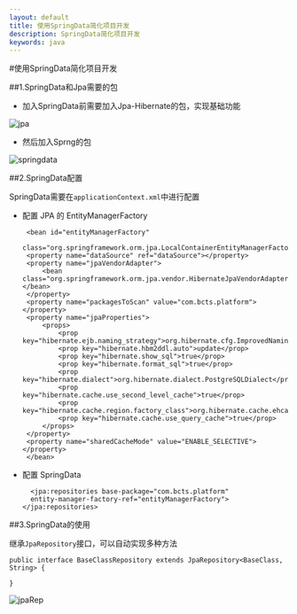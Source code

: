 ```yaml
---
layout: default
title: 使用SpringData简化项目开发
description: SpringData简化项目开发
keywords: java
---
```


#使用SpringData简化项目开发

##1.SpringData和Jpa需要的包

* 加入SpringData前需要加入Jpa-Hibernate的包，实现基础功能

![jpa](../../../static/images/jpa.png)

* 然后加入Sprng的包

![springdata](../../../static/images/springdata.png)

##2.SpringData配置

SpringData需要在`applicationContext.xml`中进行配置

*  配置 JPA 的 EntityManagerFactory
    
        <bean id="entityManagerFactory"
		class="org.springframework.orm.jpa.LocalContainerEntityManagerFactoryBean">
		<property name="dataSource" ref="dataSource"></property>
		<property name="jpaVendorAdapter">
			<bean class="org.springframework.orm.jpa.vendor.HibernateJpaVendorAdapter"></bean>
		</property>	
		<property name="packagesToScan" value="com.bcts.platform"></property>
		<property name="jpaProperties">
			<props>
				<prop key="hibernate.ejb.naming_strategy">org.hibernate.cfg.ImprovedNamingStrategy</prop>
				<prop key="hibernate.hbm2ddl.auto">update</prop>
				<prop key="hibernate.show_sql">true</prop>
				<prop key="hibernate.format_sql">true</prop>
				<prop key="hibernate.dialect">org.hibernate.dialect.PostgreSQLDialect</prop>				
				<prop key="hibernate.cache.use_second_level_cache">true</prop>
				<prop key="hibernate.cache.region.factory_class">org.hibernate.cache.ehcache.EhCacheRegionFactory</prop>
				<prop key="hibernate.cache.use_query_cache">true</prop>
			</props>
		</property>
		<property name="sharedCacheMode" value="ENABLE_SELECTIVE"></property>
    	</bean>
	
	
* 配置 SpringData

        <jpa:repositories base-package="com.bcts.platform"
		entity-manager-factory-ref="entityManagerFactory"></jpa:repositories>

##3.SpringData的使用

继承`JpaRepository`接口，可以自动实现多种方法

    public interface BaseClassRepository extends JpaRepository<BaseClass, String> {
    
    }

![jpaRep](../../../static/images/jpaRep.png)
